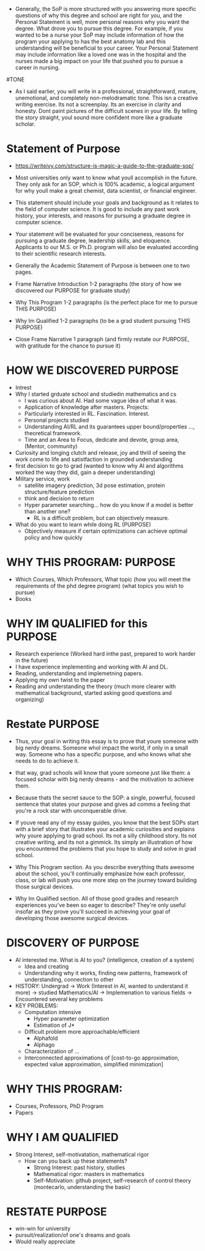 * Generally, the SoP is more structured with you answering more specific questions of why this degree and school are right for you, and the Personal Statement is well, more personal reasons why you want the degree. What drove you to pursue this degree. For example, if you wanted to be a nurse your SoP may include information of how the program your applying to has the best anatomy lab and this understanding will be beneficial to your career. Your Personal Statement may include information like a loved one was in the hospital and the nurses made a big impact on your life that pushed you to pursue a career in nursing.

#TONE 
* As I said earlier, you will write in a professional, straightforward, mature, unemotional, and completely non-melodramatic tone. This isn a creative writing exercise. Its not a screenplay. Its an exercise in clarity and honesty. Dont paint pictures of the difficult scenes in your life. By telling the story straight, youl sound more confident more like a graduate scholar.

# Statement of Purpose
* https://writeivy.com/structure-is-magic-a-guide-to-the-graduate-sop/
* Most universities only want to know what youll accomplish in the future. They only ask for an SOP, which is 100% academic, a logical argument for why youll make a great chemist, data scientist, or financial engineer.
* This statement should include your goals and background as it relates to the field of computer science. It is good to include any past work history, your interests, and reasons for pursuing a graduate degree in computer science.
* Your statement will be evaluated for your conciseness, reasons for pursuing a graduate degree, leadership skills, and eloquence.  Applicants to our M.S. or Ph.D. program will also be evaluated according to their scientific research interests.
* Generally the Academic Statement of Purpose is between one to two pages.

* Frame Narrative Introduction  1-2 paragraphs (the story of how we discovered our PURPOSE for graduate study)
* Why This Program  1-2 paragraphs  (is the perfect place for me to pursue THIS PURPOSE)
* Why Im Qualified  1-2 paragraphs  (to be a grad student pursuing THIS PURPOSE)
* Close Frame Narrative  1 paragraph  (and firmly restate our PURPOSE, with gratitude for the chance to pursue it)


# HOW WE DISCOVERED PURPOSE
* Intrest
* Why I started grduate school and studiedin mathematics and cs
  * I was curious about AI. Had some vague idea of what it was.
  * Application of knowledge after masters. Projects: 
  * Particularly interested in RL. Fascination. Interest.
  * Personal projects studied
  * Understanding AI/RL and its guarantees upper bound/properties ..., theoretical framework.
  * Time and an Area to Focus, dedicate and devote, group area, (Mentor, community)
* Curiosity and longing clutch and release, joy and thrill of seeing the work come to life and satistfaction in grounded understanding
* first decision to go to grad (wanted to know why AI and algorithms worked the way they did, gain a deeper understanding)
* Military service, work
  * satellite imagery prediction, 3d pose estimation, protein structure/feature prediction
  * think and decision to return
  * Hyper parameter searching... how do you know if a model is better than another one? 
    * RL is a difficult problem, but can objectively measure.
* What do you want to learn while doing RL (PURPOSE)
  * Objectively measure if certain optimizations can achieve optimal policy and how quickly


# WHY THIS PROGRAM: PURPOSE
* Which Courses, Which Professors, What topic (how you will meet the requirements of the phd degree program) (what topics you wish to pursue)
* Books
# WHY IM QUALIFIED for this PURPOSE
* Research experience (Worked hard inthe past, prepared to work harder in the future)
* I have experience implementing and working with AI and DL. 
* Reading, understanding and implemetning papers.
* Applying my own twist to the paper
* Reading and understanding the theory (much more clearer with mathematical background, started asking good questions and organizing)
# Restate PURPOSE

* Thus, your goal in writing this essay is to prove that youre someone with big nerdy dreams. Someone whol impact the world, if only in a small way. Someone who has a specific purpose, and who knows what she needs to do to achieve it.
* that way, grad schools will know that youre someone just like them: a focused scholar with big nerdy dreams - and the motivation to achieve them.

* Because thats the secret sauce to the SOP: a single, powerful, focused sentence that states your purpose and gives ad comms a feeling that you're a rock star with unconquerable drive.
* If youve read any of my essay guides, you know that the best SOPs start with a brief story that illustrates your academic curiosities and explains why youre applying to grad school. Its not a silly childhood story. Its not creative writing, and its not a gimmick. Its simply an illustration of how you encountered the problems that you hope to study and solve in grad school. 

* Why This Program section. As you describe everything thats awesome about the school, you'll continually emphasize how each professor, class, or lab will push you one more step on the journey toward building those surgical devices.

* Why Im Qualified section. All of those good grades and research experiences you've been so eager to describe? They're only useful insofar as they prove you'll succeed in achieving your goal of developing those awesome surgical devices.


# DISCOVERY OF PURPOSE
* AI interested me. What is AI to you? (intelligence, creation of a system)
  * Idea and creating
  * Understanding why it works, finding new patterns, framework of understanding, connection to other
* HISTORY: Undergrad -> Work (Interest in AI, wanted to understand it more) -> studied Mathematics/AI -> Implemenation to various fields -> Encountered several key problems
* KEY PROBLEMS:
  * Computation intensive
    * Hyper parameter optimization
    * Estimation of J*
  * Difficult problem more approachable/efficient
    * Alphafold
    * Alphago
  * Characterization of ...
  * Interconnected approximations of [cost-to-go approximation, expected value approximation, simplified minimization]
# WHY THIS PROGRAM:
* Courses, Professors, PhD Program
* Papers
# WHY I AM QUALIFIED
* Strong Interest, self-motivatation, mathematical rigor
  * How can you back up these statements?
    * Strong Interest: past history, studies
    * Mathematical rigor: masters in mathematics
    * Self-Motivation: github project, self-research of control theory (montecarlo, understanding the basic)
# RESTATE PURPOSE
* win-win for university
* pursuit/realization/of one's dreams and goals
* Would really appreciate
